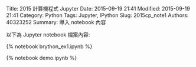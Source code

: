 Title: 2015 計算機程式 Jupyter
Date: 2015-09-19 21:41
Modified: 2015-09-19 21:41
Category: Python
Tags: Jupyter, IPython
Slug: 2015cp_note1
Authors: 40323252
Summary: 導入 notebook 內容

以下為 Jupyter notebook 檔案內容:

{% notebook brython_ex1.ipynb %}

{% notebook demo.ipynb %}



